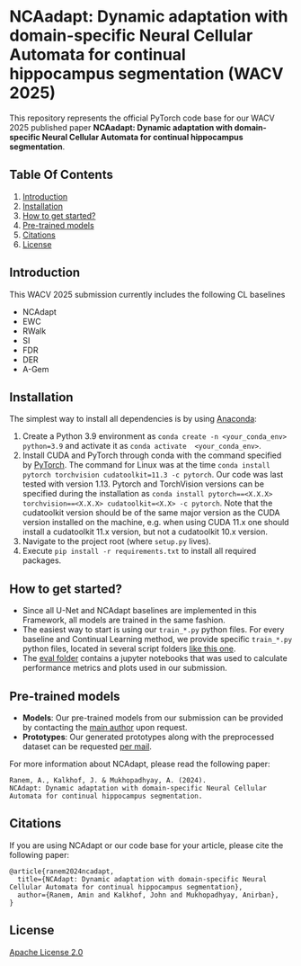 # NCAadapt: Dynamic adaptation with domain-specific Neural Cellular Automata for continual hippocampus segmentation (WACV 2025)

This repository represents the official PyTorch code base for our WACV 2025 published paper **NCAadapt: Dynamic adaptation with domain-specific Neural Cellular Automata for continual hippocampus segmentation**. 


## Table Of Contents

1. [Introduction](#introduction)
2. [Installation](#installation)
3. [How to get started?](#how-to-get-started)
4. [Pre-trained models](#pre-trained-models)
5. [Citations](#citations)
6. [License](#license)

## Introduction

This WACV 2025 submission currently includes the following CL baselines
* NCAdapt
* EWC
* RWalk
* SI
* FDR
* DER
* A-Gem

## Installation

The simplest way to install all dependencies is by using [Anaconda](https://conda.io/projects/conda/en/latest/index.html):

1. Create a Python 3.9 environment as `conda create -n <your_conda_env> python=3.9` and activate it as `conda activate  <your_conda_env>`.
2. Install CUDA and PyTorch through conda with the command specified by [PyTorch](https://pytorch.org/). The command for Linux was at the time `conda install pytorch torchvision cudatoolkit=11.3 -c pytorch`. Our code was last tested with version 1.13. Pytorch and TorchVision versions can be specified during the installation as `conda install pytorch==<X.X.X> torchvision==<X.X.X> cudatoolkit=<X.X> -c pytorch`. Note that the cudatoolkit version should be of the same major version as the CUDA version installed on the machine, e.g. when using CUDA 11.x one should install a cudatoolkit 11.x version, but not a cudatoolkit 10.x version.
3. Navigate to the project root (where `setup.py` lives).
4. Execute `pip install -r requirements.txt` to install all required packages.


## How to get started?
- Since all U-Net and NCAdapt baselines are implemented in this Framework, all models are trained in the same fashion.
- The easiest way to start is using our `train_*.py` python files. For every baseline and Continual Learning method, we provide specific `train_*.py` python files, located in several script folders [like this one](https://github.com/MECLabTUDA/NCAdapt/tree/main/src/scripts).
- The [eval folder](https://github.com/MECLabTUDA/NCAdapt/tree/main/eval) contains a jupyter notebooks that was used to calculate performance metrics and plots used in our submission.


## Pre-trained models
- **Models**: Our pre-trained models from our submission can be provided by contacting the [main author](mailto:amin.ranem@tu-darmstadt.de) upon request.
- **Prototypes**: Our generated prototypes along with the preprocessed dataset can be requested [per mail](mailto:amin.ranem@tu-darmstadt.de).

For more information about NCAdapt, please read the following paper:
```
Ranem, A., Kalkhof, J. & Mukhopadhyay, A. (2024).
NCAdapt: Dynamic adaptation with domain-specific Neural Cellular Automata for continual hippocampus segmentation.
```

## Citations
If you are using NCAdapt or our code base for your article, please cite the following paper:
```
@article{ranem2024ncadapt,
  title={NCAdapt: Dynamic adaptation with domain-specific Neural Cellular Automata for continual hippocampus segmentation},
  author={Ranem, Amin and Kalkhof, John and Mukhopadhyay, Anirban},
}

```

## License

[Apache License 2.0](https://choosealicense.com/licenses/apache-2.0/)
